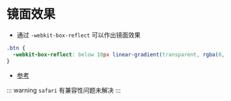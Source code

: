 # 镜面效果

<div>
    <MinuteSurfaceView />
</div>

- 通过 `-webkit-box-reflect` 可以作出镜面效果

```css
.btn {
  -webkit-box-reflect: below 10px linear-gradient(transparent, rgba(0, 0, 0, 0.4));
}
```

- [参考](https://github.com/jhinzhou/MindEcho-UI/blob/master/src/CssStyle/MinuteSurfaceView.vue)

::: warning
 `safari` 有兼容性问题未解决
:::